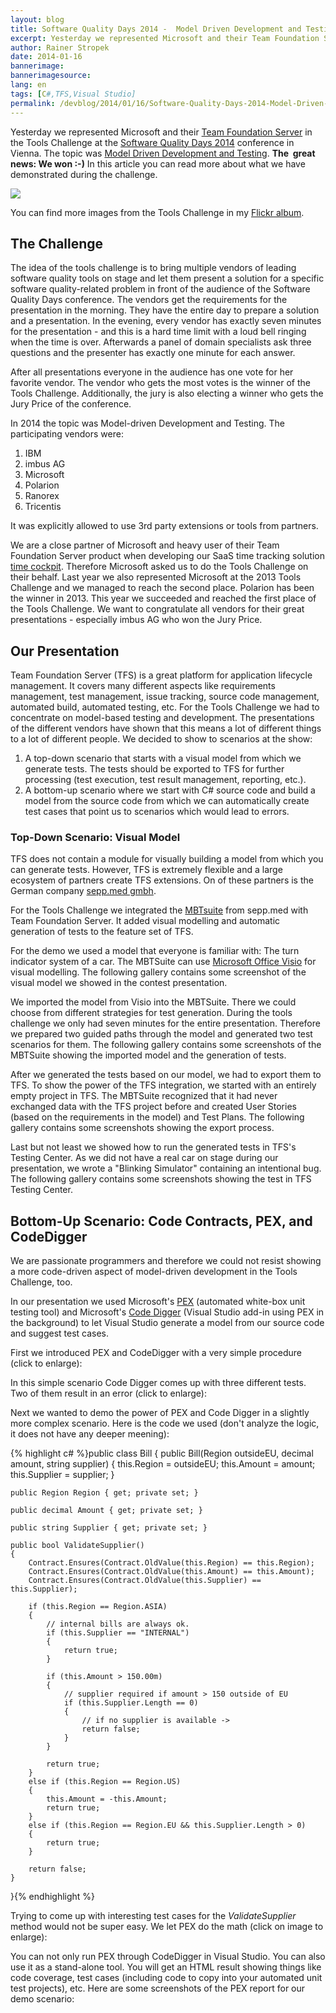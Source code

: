 ```yaml
---
layout: blog
title: Software Quality Days 2014 -  Model Driven Development and Testing
excerpt: Yesterday we represented Microsoft and their Team Foundation Server in the Tools Challenge at the Software Quality Days 2014 in Vienna. The topic was Model Driven Development and Testing. The  great news -  We won  - -) Read more about what we have demonstrated during the challenge.
author: Rainer Stropek
date: 2014-01-16
bannerimage: 
bannerimagesource: 
lang: en
tags: [C#,TFS,Visual Studio]
permalink: /devblog/2014/01/16/Software-Quality-Days-2014-Model-Driven-Development-and-Testing
---
```


<p class="showcase">Yesterday we represented Microsoft and their <a href="http://msdn.microsoft.com/en-us/vstudio/ff637362.aspx" target="_blank">Team Foundation Server</a> in the Tools Challenge at the <a href="http://www.software-quality-days.com" target="_blank">Software Quality Days 2014</a> conference in Vienna. The topic was <a href="http://en.wikipedia.org/wiki/Model-based_testing" title="Model-based testing on Wikipedia" target="_blank">Model Driven Development and Testing</a>. <strong>The  great news: We won :-)</strong> In this article you can read more about what we have demonstrated during the challenge.<br /></p><p>
  <img src="{{site.baseurl}}/content/images/blog/2014/01/MBTDemo/ToolsChallenge.jpg" />
</p><p>You can find more images from the Tools Challenge in my <a href="http://www.flickr.com/photos/rainerstropek/sets/72157639817988406/" target="_blank">Flickr album</a>.</p><h2>The Challenge</h2><p>The idea of the tools challenge is to bring multiple vendors of leading software quality tools on stage and let them present a solution for a specific software quality-related problem in front of the audience of the Software Quality Days conference. The vendors get the requirements for the presentation in the morning. They have the entire day to prepare a solution and a presentation. In the evening, every vendor has exactly seven minutes for the presentation - and this is a hard time limit with a loud bell ringing when the time is over. Afterwards a panel of domain specialists ask three questions and the presenter has exactly one minute for each answer.</p><p>After all presentations everyone in the audience has one vote for her favorite vendor. The vendor who gets the most votes is the winner of the Tools Challenge. Additionally, the jury is also electing a winner who gets the Jury Price of the conference.</p><p>In 2014 the topic was Model-driven Development and Testing. The participating vendors were:</p><ol>
  <li>IBM</li>
  <li>imbus AG</li>
  <li>Microsoft</li>
  <li>Polarion</li>
  <li>Ranorex</li>
  <li>Tricentis</li>
</ol><p>It was explicitly allowed to use 3rd party extensions or tools from partners.</p><p>We are a close partner of Microsoft and heavy user of their Team Foundation Server product when developing our SaaS time tracking solution <a href="http://www.timecockpit.com" target="_blank">time cockpit</a>. Therefore Microsoft asked us to do the Tools Challenge on their behalf. Last year we also represented Microsoft at the 2013 Tools Challenge and we managed to reach the second place. Polarion has been the winner in 2013. This year we succeeded and reached the first place of the Tools Challenge. We want to congratulate all vendors for their great presentations - especially imbus AG who won the Jury Price.</p><h2>Our Presentation</h2><p>Team Foundation Server (TFS) is a great platform for application lifecycle management. It covers many different aspects like requirements management, test management, issue tracking, source code management, automated build, automated testing, etc. For the Tools Challenge we had to concentrate on model-based testing and development. The presentations of the different vendors have shown that this means a lot of different things to a lot of different people. We decided to show to scenarios at the show:</p><ol>
  <li>A top-down scenario that starts with a visual model from which we generate tests. The tests should be exported to TFS for further processing (test execution, test result management, reporting, etc.).</li>
  <li>A bottom-up scenario where we start with C# source code and build a model from the source code from which we can automatically create test cases that point us to scenarios which would lead to errors.</li>
</ol><h3>Top-Down Scenario: Visual Model</h3><p>TFS does not contain a module for visually building a model from which you can generate tests. However, TFS is extremely flexible and a large ecosystem of partners create TFS extensions. On of these partners is the German company <a href="http://www.seppmed.de/" target="_blank">sepp.med gmbh</a>.</p><p class="showcase">For the Tools Challenge we integrated the <a href="http://www.seppmed.de/produkte/mbtsuite.html" target="_blank">MBTsuite</a> from sepp.med with Team Foundation Server. It added visual modelling and automatic generation of tests to the feature set of TFS.</p><p>For the demo we used a model that everyone is familiar with: The turn indicator system of a car. The MBTSuite can use <a href="http://office.microsoft.com/en-us/visio/" target="_blank">Microsoft Office Visio</a> for visual modelling. The following gallery contains some screenshot of the visual model we showed in the contest presentation.</p><function name="Composite.Media.ImageGallery.Slimbox2">
  <param name="MediaFolder" value="MediaArchive:6902ff0b-c390-455a-9288-5dd645d9777b" />
  <param name="ThumbnailMaxWidth" value="200" />
  <param name="ThumbnailMaxHeight" value="200" />
  <param name="ImageMaxWidth" value="1024" />
  <param name="ImageMaxHeight" value="768" />
</function><p>We imported the model from Visio into the MBTSuite. There we could choose from different strategies for test generation. During the tools challenge we only had seven minutes for the entire presentation. Therefore we prepared two guided paths through the model and generated two test scenarios for them. The following gallery contains some screenshots of the MBTSuite showing the imported model and the generation of tests.</p><function name="Composite.Media.ImageGallery.Slimbox2">
  <param name="MediaFolder" value="MediaArchive:3cdb9d96-8970-4fa3-aeb3-091f45daa4d6" />
  <param name="ThumbnailMaxWidth" value="200" />
  <param name="ThumbnailMaxHeight" value="200" />
  <param name="ImageMaxWidth" value="1024" />
  <param name="ImageMaxHeight" value="768" />
</function><p>After we generated the tests based on our model, we had to export them to TFS. To show the power of the TFS integration, we started with an entirely empty project in TFS. The MBTSuite recognized that it had never exchanged data with the TFS project before and created User Stories (based on the requirements in the model) and Test Plans. The following gallery contains some screenshots showing the export process.</p><function name="Composite.Media.ImageGallery.Slimbox2">
  <param name="MediaFolder" value="MediaArchive:8e2e2e40-7776-445a-b353-5b41d55ceac3" />
  <param name="ThumbnailMaxWidth" value="200" />
  <param name="ThumbnailMaxHeight" value="200" />
  <param name="ImageMaxWidth" value="1024" />
  <param name="ImageMaxHeight" value="768" />
</function><p>Last but not least we showed how to run the generated tests in TFS's Testing Center. As we did not have a real car on stage during our presentation, we wrote a "Blinking Simulator" containing an intentional bug. The following gallery contains some screenshots showing the test in TFS Testing Center.</p><function name="Composite.Media.ImageGallery.Slimbox2">
  <param name="MediaFolder" value="MediaArchive:313a0386-d02f-431a-a4f4-8d72ce8ab8ca" />
  <param name="ThumbnailMaxWidth" value="200" />
  <param name="ThumbnailMaxHeight" value="200" />
  <param name="ImageMaxWidth" value="1024" />
  <param name="ImageMaxHeight" value="768" />
</function><h2>Bottom-Up Scenario: Code Contracts, PEX, and CodeDigger</h2><p>We are passionate programmers and therefore we could not resist showing a more code-driven aspect of model-driven development in the Tools Challenge, too.</p><p class="showcase">In our presentation we used Microsoft's <a href="http://research.microsoft.com/en-us/projects/Pex/" target="_blank">PEX</a> (automated white-box unit testing tool) and Microsoft's <a href="http://research.microsoft.com/en-us/projects/codedigger/" target="_blank">Code Digger</a> (Visual Studio add-in using PEX in the background) to let Visual Studio generate a model from our source code and suggest test cases.</p><p>First we introduced PEX and CodeDigger with a very simple procedure (click to enlarge):</p><function name="Composite.Media.ImageGallery.Slimbox2">
  <param name="MediaImage" value="MediaArchive:3bd825da-0027-45bc-8da4-c153c746057c" />
  <param name="ThumbnailMaxWidth" value="500" />
  <param name="ThumbnailMaxHeight" value="500" />
  <param name="ImageMaxWidth" value="1024" />
  <param name="ImageMaxHeight" value="1024" />
</function><p>In this simple scenario Code Digger comes up with three different tests. Two of them result in an error (click to enlarge):</p><function name="Composite.Media.ImageGallery.Slimbox2">
  <param name="MediaImage" value="MediaArchive:ee1f2b55-9b5e-4658-88a0-97f0193cd475" />
  <param name="ThumbnailMaxWidth" value="500" />
  <param name="ThumbnailMaxHeight" value="500" />
  <param name="ImageMaxWidth" value="1024" />
  <param name="ImageMaxHeight" value="1024" />
</function><p>Next we wanted to demo the power of PEX and Code Digger in a slightly more complex scenario. Here is the code we used (don't analyze the logic, it does not have any deeper meening):</p>{% highlight c# %}public class Bill
{
    public Bill(Region outsideEU, decimal amount, string supplier)
    {
        this.Region = outsideEU;
        this.Amount = amount;
        this.Supplier = supplier;
    }

    public Region Region { get; private set; }

    public decimal Amount { get; private set; }

    public string Supplier { get; private set; }

    public bool ValidateSupplier()
    {
        Contract.Ensures(Contract.OldValue(this.Region) == this.Region);
        Contract.Ensures(Contract.OldValue(this.Amount) == this.Amount);
        Contract.Ensures(Contract.OldValue(this.Supplier) == this.Supplier);

        if (this.Region == Region.ASIA)
        {
            // internal bills are always ok.
            if (this.Supplier == "INTERNAL")
            {
                return true;
            }

            if (this.Amount > 150.00m)
            {
                // supplier required if amount > 150 outside of EU
                if (this.Supplier.Length == 0)
                {
                    // if no supplier is available ->
                    return false;
                }
            }

            return true;
        }
        else if (this.Region == Region.US)
        {
            this.Amount = -this.Amount;
            return true;
        }
        else if (this.Region == Region.EU && this.Supplier.Length > 0)
        {
            return true;
        }

        return false;
    }
}{% endhighlight %}<p>Trying to come up with interesting test cases for the <em>ValidateSupplier</em> method would not be super easy. We let PEX do the math (click on image to enlarge):</p><function name="Composite.Media.ImageGallery.Slimbox2">
  <param name="MediaImage" value="MediaArchive:13d3184f-ca8e-474c-bf32-996082e7d896" />
  <param name="ThumbnailMaxWidth" value="500" />
  <param name="ThumbnailMaxHeight" value="500" />
  <param name="ImageMaxWidth" value="1024" />
  <param name="ImageMaxHeight" value="1024" />
</function><p>You can not only run PEX through CodeDigger in Visual Studio. You can also use it as a stand-alone tool. You will get an HTML result showing things like code coverage, test cases (including code to copy into your automated unit test projects), etc. Here are some screenshots of the PEX report for our demo scenario:</p><function name="Composite.Media.ImageGallery.Slimbox2">
  <param name="MediaFolder" value="MediaArchive:598d2f77-6d43-4f3c-b7c6-4eb41fea5c99" />
  <param name="ThumbnailMaxWidth" value="200" />
  <param name="ThumbnailMaxHeight" value="200" />
  <param name="ImageMaxWidth" value="1024" />
  <param name="ImageMaxHeight" value="768" />
</function>